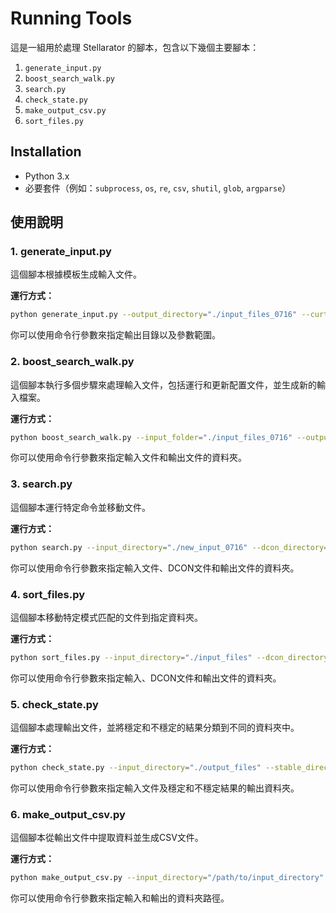 
# Running Tools

這是一組用於處理 Stellarator 的腳本，包含以下幾個主要腳本：

1. `generate_input.py`
2. `boost_search_walk.py`
3. `search.py`
4. `check_state.py`
5. `make_output_csv.py`
6. `sort_files.py`

## Installation

- Python 3.x
- 必要套件（例如：`subprocess`, `os`, `re`, `csv`, `shutil`, `glob`, `argparse`）

## 使用說明

### 1. generate_input.py

這個腳本根據模板生成輸入文件。

**運行方式：**

```bash
python generate_input.py --output_directory="./input_files_0716" --curtor_range_start=800000 --curtor_range_end=800001 --curtor_step=1000 --pres_scale_range_start=80000 --pres_scale_range_end=90001 --pres_scale_step=200
```

你可以使用命令行參數來指定輸出目錄以及參數範圍。

### 2. boost_search_walk.py

這個腳本執行多個步驟來處理輸入文件，包括運行和更新配置文件，並生成新的輸入檔案。

**運行方式：**

```bash
python boost_search_walk.py --input_folder="./input_files_0716" --output_folder="./new_input_0716"
```

你可以使用命令行參數來指定輸入文件和輸出文件的資料夾。

### 3. search.py

這個腳本運行特定命令並移動文件。

**運行方式：**

```bash
python search.py --input_directory="./new_input_0716" --dcon_directory="./dcon_files" --output_directory="./output_files"
```

你可以使用命令行參數來指定輸入文件、DCON文件和輸出文件的資料夾。


### 4. sort_files.py

這個腳本移動特定模式匹配的文件到指定資料夾。

**運行方式：**

```bash
python sort_files.py --input_directory="./input_files" --dcon_directory="./dcon_files" --output_directory="./output_files"
```

你可以使用命令行參數來指定輸入、DCON文件和輸出文件的資料夾。

### 5. check_state.py

這個腳本處理輸出文件，並將穩定和不穩定的結果分類到不同的資料夾中。

**運行方式：**

```bash
python check_state.py --input_directory="./output_files" --stable_directory="./processed_outputs_0716/stable" --unstable_directory="./processed_outputs_0716/unstable"
```

你可以使用命令行參數來指定輸入文件及穩定和不穩定結果的輸出資料夾。


### 6. make_output_csv.py

這個腳本從輸出文件中提取資料並生成CSV文件。

**運行方式：**

```bash
python make_output_csv.py --input_directory="/path/to/input_directory" --output_directory="/path/to/output_directory"
```

你可以使用命令行參數來指定輸入和輸出的資料夾路徑。
